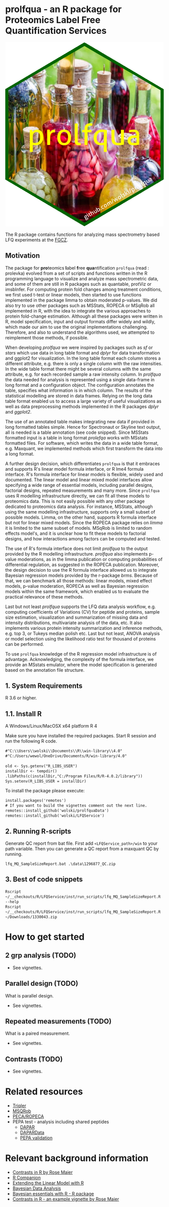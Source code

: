 # prolfqua - an R package for Proteomics Label Free Quantification Services

![prolfqua](man/figures/imgfile.png)

The R package contains functions for analyzing mass spectrometry based LFQ experiments at the [FGCZ](http://www.fgcz.ch/).



## Motivation

The package for **pro**teomics **l**abel **f**ree **qua**ntification `prolfqua` (read : prolevka) evolved from a set of scripts and functions written in the R programming language to visualize and analyze mass spectrometric data, and some of them are still in R packages such as quantable, protViz or imsbInfer. For computing protein fold changes among treatment conditions, we first used t-test or linear models, then started to use functions implemented in the package limma to obtain moderated p-values. We did also try to use other packages such as MSStats, ROPECA or MSqRob all implemented in R, with the idea to integrate the various approaches to protein fold-change estimation. Although all these packages were written in R,  model specification, input and output formats differ widely and wildly, which made our aim to use the original implementations challenging. Therefore, and also to understand the algorithms used, we attempted to reimplement those methods, if possible. 

When developing _prolfqua_ we were inspired by packages such as _sf_ or _stars_ which use data in long table format and _dplyr_ for data transformation and ggplot2 for visualization.  In the long table format each column stores a different attribute, e.g. there is only a single column with the raw intensities. In the wide table format there might be several columns with the same attribute, e.g. for each recorded sample a raw intensity column.
In _prolfqua_ the data needed for analysis is represented using a single data-frame in long format and a configuration object. The configuration annotates the table, specifies what information is in which column. The results of the statistical modelling are stored in data frames.  Relying on the long data table format enabled us to access a large variety of useful visualizations as well as data preprocessing methods implemented in the R packages _dplyr_ and _ggplot2_.

The use of an annotated table makes integrating new data if provided in long formatted tables simple.  Hence for Spectronaut or Skyline text output, all is needed is a table annotation (see code snipped).  Since MSStats formatted input is a table in long format _prolefqa_ works with MSstats formatted files. For software, which writes the data in a wide table format, e.g. Maxquant, we implemented methods which first transform the data into a long format.  

A further design decision, which differentiates `prolfqua` is that it embraces and supports R's linear model formula interface, or R lme4 formula interface. R's formula interface for linear models is flexible, widely used and documented. The linear model and linear mixed model interfaces allow specifying a wide range of essential models, including parallel designs, factorial designs, repeated measurements and many more. Since `prolfqua` uses R modelling infrastructure directly, we can fit all these models to proteomics data.
This is not easily possible with any other package dedicated to proteomics data analysis. For instance, MSStats, although using the same modelling infrastructure, supports only a small subset of possible models. Limma, on the other hand, supports R formula interface but not for linear mixed models. Since the ROPECA package relies on _limma_ it is limited to the same subset of models. MSqRob is limited to random effects model's, and it is unclear how to fit these models to factorial designs, and how interactions among factors can be computed and tested.

The use of R's formula interface does not limit _prolfqua_ to the output provided by the R modelling infrastructure. _prolfqua_ also implements p-value moderations, as in the limma publication or computing probabilities of differential regulation, as suggested in the ROPECA publication. 
Moreover, the design decision to use the R formula interface allowed us to integrate Bayesian regression models provided by the r-package _brms_. Because of that, we can benchmark all those methods: linear models, mixed effect models, p-value moderation, ROPECA as well as Bayesian regression models within the same framework, which enabled us to evaluate the practical relevance of these methods.

Last but not least _prolfqua_ supports the LFQ data analysis workflow, e.g. computing coefficients of Variations (CV) for peptide and proteins, sample size estimation, visualization and summarization of missing data and intensity distributions, multivariate analysis of the data, etc.
It also implements various protein intensity summarization and inference methods, e.g. top 3, or Tukeys median polish etc. Last but not least, ANOVA analysis or model selection using the likelihood ratio test for thousand of proteins can be performed. 

To use `prolfqua` knowledge of the R regression model infrastructure is of advantage. Acknowledging, the complexity of the formula interface,  we provide an  MSstats emulator, where the model specification is generated based on the annotation file structure. 

## 1. System Requirements  

R 3.6 or higher.

## 1.1. Install R

A Windows/Linux/MacOSX x64 platform R 4 

Make sure you have installed the required packages. Start R session and run the following R code.

```{r}
#"C:\\Users\\wolski\\Documents\\R\\win-library\\4.0"
#"C:/Users/wewol/OneDrive/Documents/R/win-library/4.0"

old <- Sys.getenv("R_LIBS_USER")
installDir <- tempdir()
.libPaths(c(installDir,"C:/Program Files/R/R-4.0.2/library"))
Sys.setenv(R_LIBS_USER = installDir)

```


To install the package please execute:


```
install.packages('remotes')
# If you want to build the vignettes comment out the next line.
remotes::install_github('wolski/prolfquaData')
remotes::install_github('wolski/LFQService')

```




## 2. Running R-scripts

Generate QC report from bat file.
First add `<LFQService_path>/win` to your path variable. Then you can generate a QC report from a maxquant QC by running.


```
lfq_MQ_SampleSizeReport.bat .\data\1296877_QC.zip
```


## 3. Best of code snippets


```
Rscript ~/__checkouts/R/LFQService/inst/run_scripts/lfq_MQ_SampleSizeReport.R --help
Rscript ~/__checkouts/R/LFQService/inst/run_scripts/lfq_MQ_SampleSizeReport.R ~/Downloads/1330043.zip
```




# How to get started

## 2 grp analysis (TODO)
- See vignettes.

## Parallel design (TODO)
What is parallel design.
- See vignettes.

## Repeated measurements (TODO)
What is a paired measurement.
- See vignettes.

## Contrasts (TODO)
- See vignettes.

# Related resources

- [Triqler](https://github.com/statisticalbiotechnology/triqler)
- [MSQRob](https://github.com/statOmics/MSqRob)
- [PECA/ROPECA](http://bioconductor.org/packages/release/bioc/html/PECA.html)
- PEPA test - analysis including shared peptides
  - [DAPAR](https://github.com/samWieczorek/DAPAR/)
  - [DAPARData](https://github.com/samWieczorek/DAPARdata/)
  - [PEPA validation](https://github.com/ThomasBurger/pepa-validation)

#  Relevant background information

- [Contrasts in R by Rose Maier](https://rstudio-pubs-static.s3.amazonaws.com/65059_586f394d8eb84f84b1baaf56ffb6b47f.html)
- [R Companion](https://rcompanion.org/rcompanion/h_01.html)
- [Extending the Linear Model with R](http://www.maths.bath.ac.uk/~jjf23/ELM/)
- [Bayesian Data Analysis](http://www.stat.columbia.edu/~gelman/book/)
- [Bayesian essentials with R - R package](https://cran.r-project.org/web/packages/bayess/index.html)
- [Contrasts in R - an example vignette by Rose Maier](https://rstudio-pubs-static.s3.amazonaws.com/65059_586f394d8eb84f84b1baaf56ffb6b47f.html)

